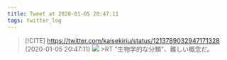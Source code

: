 ```yaml
---
title: Tweet at 2020-01-05 20:47:11
tags: twitter_log
---
```


> [!CITE] https://twitter.com/kaisekiriu/status/1213789032947171328 (2020-01-05 20:47:11)
> ![](https://twitter.com/kaisekiriu/status/1213789032947171328)
> &gt;RT
> "生物学的な分類"、難しい概念だ。

